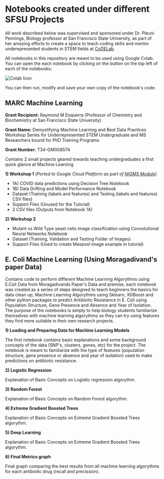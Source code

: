 # Notebooks created under different SFSU Projects
All work described below was supervised and sponsored under Dr. Pleuni Pennings, Biology professor at San Francisco State University, as part of her amazing efforts to create a space to teach coding skills and mentor underepresented students in STEM fields at [CoDELab](https://pleunipennings.wordpress.com/).

All notebooks in this repository are meant to be used using Google Colab. You can open the each notebook by clicking on the button on the top left of each of the notebooks:

![Colab Icon](https://github.com/MarcMachineLearning/Introduction-to-Machine-Learning/assets/102837358/1d452fe0-e293-491c-8d3b-3deea32f01c0)

You can then run, modify and save your own copy of the notebook's code.

## MARC Machine Learning

**Grant Recipient:** Raymond M Esquerra (Professor of Chemistry and Biochemistry at San Francisco State University)

**Grant Name:** Demystifying Machine Learning and Best Data Practices Workshop Series for Underrepresented STEM Undergraduate and MS Researchers bound for PhD Training Programs

**Grant Number:** T34-GM008574

Contains 2 small projects geared towards teaching undergraduates a first quick glance at Machine Learning

**1) Workshop 1** (*Ported to Google Cloud Platform as part of [NIGMS Module](https://github.com/NIGMS/Introduction-to-Data-Science-for-Biology)*)
 - 1A) COVID data predictions using Decision Tree Notebook
 - 1B) Data Drifting and Model Performance Notebook
 - Dataset (Training (labels and features) and Testing (labels and features) CSV files)
 - Support Files (Unused for the Tutorial)
 - 2 CSV files (Outputs from Notebook 1A)
 
**2) Workshop 2**
 - Mutant vs Wild Type yeast cells image classification using Convolutional Neural Networks Notebook
 - Dataset (Training, Validation and Testing Folder of Images)
 - Support Files (Used to create Maxpool image example in tutorial)
 
## E. Coli Machine Learning (Using Moragadivand's paper Data)
Contains code to perform different Machine Learning Algorythms using E.Coli Data from Moragadivands Paper's Data and premise, 
each notebook was created as a series of steps designed to teach beginners the basics for data clean up, Machine Learning Algorythms using Sklearn, 
XGBoost and other python packages to predict Antibiotic Resistance in E. Coli using Population Structure, Gene Presence and Absence and Year of Isolation. The purpose of the notebooks is simply to help biology students familiarize themselves with machine learning algorythms so they can try using features they find more suitable in their own research projects.


**1) Loading and Preparing Data for Machine Learning Models**

   The first notebook contains basic explanations and some background concepts of the data (SNP's, clusters, genes, etc) for the project. The notebook is meant to familiarize with the type of features (population structure, gene presence or absence and year of isolation) used to make predictions on antibiotic resistance.
   
**2) Logistic Regression**

   Explanation of Basic Concepts on Logistic regression algorythm.
   
**3) Random Forest**

   Explanation of Basic Concepts on Random Forest algorythm.
   
**4) Extreme Gradient Boosted Trees**

   Explanation of Basic Concepts on Extreme Gradient Boosted Trees algorythm.
   
**5) Deep Learning**

   Explanation of Basic Concepts on Extreme Gradient Boosted Trees algorythm.
   
**6) Final Metrics graph**

   Final graph comparing the best results from all machine learning algorythms for each antibiotic drug (recall and precission).
    
